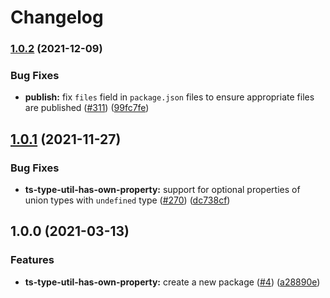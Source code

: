 # Changelog

### [1.0.2](https://www.github.com/sounisi5011/npm-packages/compare/ts-type-util-has-own-property-v1.0.1...ts-type-util-has-own-property-v1.0.2) (2021-12-09)


### Bug Fixes

* **publish:** fix `files` field in `package.json` files to ensure appropriate files are published ([#311](https://www.github.com/sounisi5011/npm-packages/issues/311)) ([99fc7fe](https://www.github.com/sounisi5011/npm-packages/commit/99fc7fe66eb180b7aeeaa10b60951b3767cbae3c))

## [1.0.1](https://www.github.com/sounisi5011/npm-packages/compare/ts-type-util-has-own-property-v1.0.0...ts-type-util-has-own-property-v1.0.1) (2021-11-27)


### Bug Fixes

* **ts-type-util-has-own-property:** support for optional properties of union types with `undefined` type ([#270](https://www.github.com/sounisi5011/npm-packages/issues/270)) ([dc738cf](https://www.github.com/sounisi5011/npm-packages/commit/dc738cf120b22651fa15cac950e99e38c70d680e))

## 1.0.0 (2021-03-13)


### Features

* **ts-type-util-has-own-property:** create a new package ([#4](https://www.github.com/sounisi5011/npm-packages/issues/4)) ([a28890e](https://www.github.com/sounisi5011/npm-packages/commit/a28890e039863f750f36750ecad0abfaffbcac4f))

